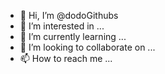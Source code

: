 - 👋 Hi, I’m @dodoGithubs
- 👀 I’m interested in ...
- 🌱 I’m currently learning ...
- 💞️ I’m looking to collaborate on ...
- 📫 How to reach me ...
